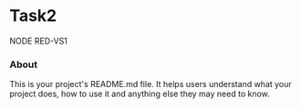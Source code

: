 Task2
=====

NODE RED-VS1

### About

This is your project's README.md file. It helps users understand what your
project does, how to use it and anything else they may need to know.
